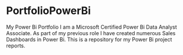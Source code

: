# PortfolioPowerBi
My Power Bi Portfolio
I am a Microsoft Certified Power Bi Data Analyst Associate. As part of my previous role I have created numerous Sales Dashboards in Power Bi. This is a repository for my Power Bi project reports.
